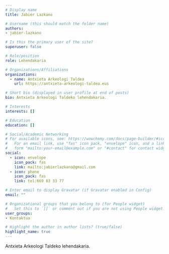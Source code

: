 ```yaml
---
# Display name
title: Jabier Lazkano

# Username (this should match the folder name)
authors:
- jabier-lazkano

# Is this the primary user of the site?
superuser: false

# Role/position
role: Lehendakaria

# Organizations/Affiliations
organizations: 
  - name: Antxieta Arkeologi Taldea
    url: https://antxieta-arkeologi-taldea.eus

# Short bio (displayed in user profile at end of posts)
bio: Antxieta Arkeologi Taldeko lehendakaria.

# Interests
interests: []

# Education
education: []

# Social/Academic Networking
# For available icons, see: https://wowchemy.com/docs/page-builder/#icons
#   For an email link, use "fas" icon pack, "envelope" icon, and a link in the
#   form "mailto:your-email@example.com" or "#contact" for contact widget.
social:
  - icon: envelope
    icon_pack: fas
    link: mailto:jabierlazkano@gmail.com
  - icon: phone
    icon_pack: fas
    link: tel:669 83 33 77

# Enter email to display Gravatar (if Gravatar enabled in Config)
email: ""

# Organizational groups that you belong to (for People widget)
#   Set this to `[]` or comment out if you are not using People widget.
user_groups: 
- Kontaktua

# Highlight the author in author lists? (true/false)
highlight_name: true
---
```


Antxieta Arkeologi Taldeko lehendakaria.
